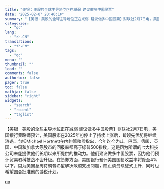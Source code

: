 ```yaml
---
title: "美银：美股的全球主导地位正在减弱 建议做多中国股票"
date: "2025-02-07 20:40:10"
summary: "【美银：美股的全球主导地位正在减弱 建议做多中国股票】财联社2月7日电，美国银行策略师预计，美国股市..."
categories:
  - "qq"
lang:
  - "zh-CN"
translations:
  - "zh-CN"
tags:
  - "qq"
menu: ""
thumbnail: ""
lead: ""
comments: false
authorbox: false
pager: true
toc: false
mathjax: false
sidebar: "right"
widgets:
  - "search"
  - "recent"
  - "taglist"
---
```


【美银：美股的全球主导地位正在减弱 建议做多中国股票】财联社2月7日电，美国银行策略师预计，美国股市在2025年初停止了持续上涨后，其领先优势将继续消退。包括Michael Hartnett在内的策略师指出，今年迄今为止，巴西、德国、英国、中国和加拿大等股市的回报率都高于标普500指数，这是因为所谓的七大科技公司未能提供他们长期以来所提供的推动力。他们建议做多中国股票，因为他们预计贸易和科技战不会升级。在债券方面，美国银行预计美国国债收益率将降至4%以下，因为美国总统特朗普希望解决政府支出问题，阻止债务螺旋式上升，同时也希望国会批准他的减税计划。

[qq](https://new.qq.com/rain/a/20250207A08KVY00)
